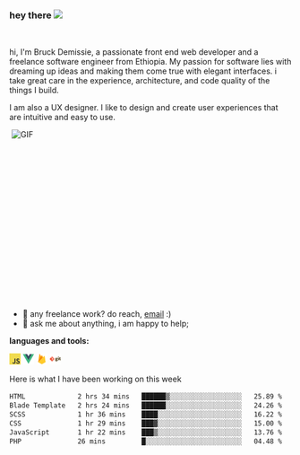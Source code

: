 ### hey there <img src="https://media.giphy.com/media/hvRJCLFzcasrR4ia7z/giphy.gif" width="25px">       

<br />

hi, I'm Bruck Demissie, a passionate  front end  web developer and a freelance software engineer from Ethiopia. My passion for software lies with dreaming up ideas and making them come true with elegant interfaces. i take great care in the experience, architecture, and code quality of the things I build.

I am also a UX designer. I like to design and create user experiences that are intuitive and easy to use.


  <img align="right" alt="GIF" src="https://github.com/abhisheknaiidu/abhisheknaiidu/blob/master/code.gif?raw=true" width="500" height="320" />
  
- 💼 any freelance work? do reach, [email](mailto:brucktafesse25@gmail.com) :)
- 💬 ask me about anything, i am happy to help;

**languages and tools:**  

<code><img height="20" src="https://raw.githubusercontent.com/github/explore/80688e429a7d4ef2fca1e82350fe8e3517d3494d/topics/javascript/javascript.png"></code>
<code><img height="20" src="https://raw.githubusercontent.com/github/explore/80688e429a7d4ef2fca1e82350fe8e3517d3494d/topics/vue/vue.png"></code>
<code><img height="20" src="https://raw.githubusercontent.com/github/explore/80688e429a7d4ef2fca1e82350fe8e3517d3494d/topics/firebase/firebase.png"></code>
<code><img height="20" src="https://raw.githubusercontent.com/github/explore/80688e429a7d4ef2fca1e82350fe8e3517d3494d/topics/git/git.png"></code>


Here is what I have been working on this week
<!--START_SECTION:waka-->

```text
HTML             2 hrs 34 mins   ██████▒░░░░░░░░░░░░░░░░░░   25.89 %
Blade Template   2 hrs 24 mins   ██████░░░░░░░░░░░░░░░░░░░   24.26 %
SCSS             1 hr 36 mins    ████░░░░░░░░░░░░░░░░░░░░░   16.22 %
CSS              1 hr 29 mins    ███▓░░░░░░░░░░░░░░░░░░░░░   15.00 %
JavaScript       1 hr 22 mins    ███▒░░░░░░░░░░░░░░░░░░░░░   13.76 %
PHP              26 mins         █░░░░░░░░░░░░░░░░░░░░░░░░   04.48 %
```

<!--END_SECTION:waka-->
